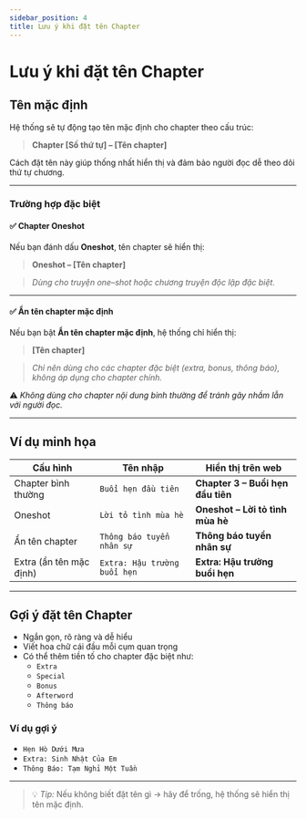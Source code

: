 ```yaml
---
sidebar_position: 4
title: Lưu ý khi đặt tên Chapter
---
```


# Lưu ý khi đặt tên Chapter

## Tên mặc định

Hệ thống sẽ tự động tạo tên mặc định cho chapter theo cấu trúc:

> **Chapter [Số thứ tự] – [Tên chapter]**

Cách đặt tên này giúp thống nhất hiển thị và đảm bảo người đọc dễ theo dõi thứ tự chương.

---

### Trường hợp đặc biệt

#### ✅ Chapter Oneshot

Nếu bạn đánh dấu **Oneshot**, tên chapter sẽ hiển thị:

> **Oneshot – [Tên chapter]**

> *Dùng cho truyện one–shot hoặc chương truyện độc lập đặc biệt.*

---

#### ✅ Ẩn tên chapter mặc định

Nếu bạn bật **Ẩn tên chapter mặc định**, hệ thống chỉ hiển thị:

> **[Tên chapter]**

> *Chỉ nên dùng cho các chapter đặc biệt (extra, bonus, thông báo), không áp dụng cho chapter chính.*

⚠️ *Không dùng cho chapter nội dung bình thường để tránh gây nhầm lẫn với người đọc.*

---

## Ví dụ minh họa

| Cấu hình | Tên nhập | Hiển thị trên web |
|---|---|---|
| Chapter bình thường | `Buổi hẹn đầu tiên` | **Chapter 3 – Buổi hẹn đầu tiên** |
| Oneshot | `Lời tỏ tình mùa hè` | **Oneshot – Lời tỏ tình mùa hè** |
| Ẩn tên chapter | `Thông báo tuyển nhân sự` | **Thông báo tuyển nhân sự** |
| Extra (ẩn tên mặc định) | `Extra: Hậu trường buổi hẹn` | **Extra: Hậu trường buổi hẹn** |

---

## Gợi ý đặt tên Chapter

- Ngắn gọn, rõ ràng và dễ hiểu
- Viết hoa chữ cái đầu mỗi cụm quan trọng
- Có thể thêm tiền tố cho chapter đặc biệt như:
  - `Extra`
  - `Special`
  - `Bonus`
  - `Afterword`
  - `Thông báo`

### Ví dụ gợi ý

- `Hẹn Hò Dưới Mưa`
- `Extra: Sinh Nhật Của Em`
- `Thông Báo: Tạm Nghỉ Một Tuần`

---

> 💡 *Tip:* Nếu không biết đặt tên gì → hãy để trống, hệ thống sẽ hiển thị tên mặc định.

